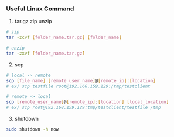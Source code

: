 ### Useful Linux Command

1. tar.gz zip unzip
```bash
# zip
tar -zcvf [folder_name.tar.gz] [folder_name]

# unzip
tar -zxvf [folder_name.tar.gz]
```

2. scp
```bash
# local -> remote
scp [file_name] [remote_user_name]@[remote_ip]:[location]
# ex) scp testfile root@192.168.159.129:/tmp/testclient

# remote -> local
scp [remote_user_name]@[remote_ip]:[location] [local_location]
# ex) scp root@192.168.159.129:tmp/testclient/testfile /tmp
```

3. shutdown
```bash
sudo shutdown -h now
```
